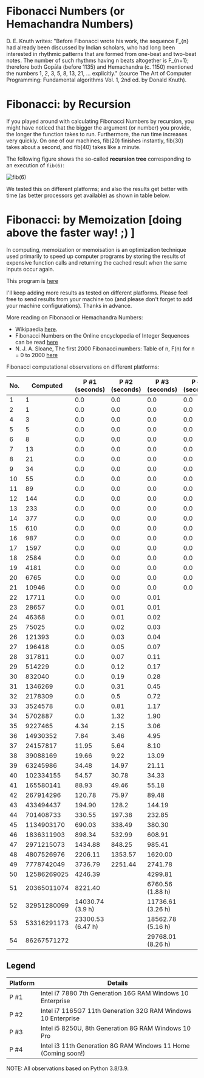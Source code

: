 # **Fibonacci Numbers (or Hemachandra Numbers)**

D. E. Knuth writes: "Before Fibonacci wrote his work, the sequence F_{n} had already been
discussed by Indian scholars, who had long been interested in rhythmic patterns that are
formed from one-beat and two-beat notes. The number of such rhythms having n beats altogether
is F_{n+1}; therefore both Gopāla (before 1135) and Hemachandra (c. 1150) mentioned the
numbers 1, 2, 3, 5, 8, 13, 21, ... explicitly." (source The Art of Computer Programming:
Fundamental algorithms Vol. 1, 2nd ed. by Donald Knuth).

# **Fibonacci: by Recursion**

If you played around with calculating Fibonacci Numbers by recursion, you might
have noticed that the bigger the argument (or number) you provide, the longer the function
takes to run. Furthermore, the run time increases very quickly. On one of our machines,
fib(20) finishes instantly, fib(30) takes about a second, and fib(40) takes like a minute.

The following figure shows the so-called **recursion tree** corresponding to an execution of `fib(6)`:

![fib(6)](https://github.com/sigmakappa/All-About-Performance/blob/main/ProcessorPerformance/Fibonacci_Recursion/files/tree.png)

We tested this on different platforms; and also the results get better with time (as better
processors get available) as shown in table below.

# **Fibonacci: by Memoization [doing above the faster way! ;) ]**

In computing, memoization or memoisation is an optimization technique used primarily to 
speed up computer programs by storing the results of expensive function calls and returning 
the cached result when the same inputs occur again.

This program is [here](https://github.com/sigmakappa/All-About-Performance/blob/main/ProcessorPerformance/Fibonacci_Recursion/Fibonacci_using_maps.py)

I'll keep adding more results as tested on different platforms. Please feel free to send
results from your machine too (and please don't forget to add your machine configurations).
Thanks in advance.

More reading on Fibonacci or Hemachandra Numbers:

* Wikipaedia [here](https://en.wikipedia.org/wiki/Fibonacci_number#Computer_science).
* Fibonacci Numbers on the Online encyclopedia of Integer Sequences can be read [here](https://oeis.org/A000045)
* N. J. A. Sloane, The first 2000 Fibonacci numbers: Table of n, F(n) for n = 0 to
  2000 [here](https://oeis.org/A000045/b000045.txt)

Fibonacci computational observations on different platforms:


| No. | Computed    | P #1 (seconds)    | P #2 (seconds) | P #3 (seconds)    | P #4 (seconds) |
| --- | ----------- | ----------------- | -------------- | ----------------- | -------------- |
| 1   | 1           | 0.0               | 0.0            | 0.0               | 0.0            |
| 2   | 1           | 0.0               | 0.0            | 0.0               | 0.0            |
| 4   | 3           | 0.0               | 0.0            | 0.0               | 0.0            |
| 5   | 5           | 0.0               | 0.0            | 0.0               | 0.0            |
| 6   | 8           | 0.0               | 0.0            | 0.0               | 0.0            |
| 7   | 13          | 0.0               | 0.0            | 0.0               | 0.0            |
| 8   | 21          | 0.0               | 0.0            | 0.0               | 0.0            |
| 9   | 34          | 0.0               | 0.0            | 0.0               | 0.0            |
| 10  | 55          | 0.0               | 0.0            | 0.0               | 0.0            |
| 11  | 89          | 0.0               | 0.0            | 0.0               | 0.0            |
| 12  | 144         | 0.0               | 0.0            | 0.0               | 0.0            |
| 13  | 233         | 0.0               | 0.0            | 0.0               | 0.0            |
| 14  | 377         | 0.0               | 0.0            | 0.0               | 0.0            |
| 15  | 610         | 0.0               | 0.0            | 0.0               | 0.0            |
| 16  | 987         | 0.0               | 0.0            | 0.0               | 0.0            |
| 17  | 1597        | 0.0               | 0.0            | 0.0               | 0.0            |
| 18  | 2584        | 0.0               | 0.0            | 0.0               | 0.0            |
| 19  | 4181        | 0.0               | 0.0            | 0.0               | 0.0            |
| 20  | 6765        | 0.0               | 0.0            | 0.0               | 0.0            |
| 21  | 10946       | 0.0               | 0.0            | 0.0               | 0.0            |
| 22  | 17711       | 0.0               | 0.0            | 0.01              |                |
| 23  | 28657       | 0.0               | 0.01           | 0.01              |                |
| 24  | 46368       | 0.0               | 0.01           | 0.02              |                |
| 25  | 75025       | 0.0               | 0.02           | 0.03              |                |
| 26  | 121393      | 0.0               | 0.03           | 0.04              |                |
| 27  | 196418      | 0.0               | 0.05           | 0.07              |                |
| 28  | 317811      | 0.0               | 0.07           | 0.11              |                |
| 29  | 514229      | 0.0               | 0.12           | 0.17              |                |
| 30  | 832040      | 0.0               | 0.19           | 0.28              |                |
| 31  | 1346269     | 0.0               | 0.31           | 0.45              |                |
| 32  | 2178309     | 0.0               | 0.5            | 0.72              |                |
| 33  | 3524578     | 0.0               | 0.81           | 1.17              |                |
| 34  | 5702887     | 0.0               | 1.32           | 1.90              |                |
| 35  | 9227465     | 4.34              | 2.15           | 3.06              |                |
| 36  | 14930352    | 7.84              | 3.46           | 4.95              |                |
| 37  | 24157817    | 11.95             | 5.64           | 8.10              |                |
| 38  | 39088169    | 19.66             | 9.22           | 13.09             |                |
| 39  | 63245986    | 34.48             | 14.97          | 21.11             |                |
| 40  | 102334155   | 54.57             | 30.78          | 34.33             |                |
| 41  | 165580141   | 88.93             | 49.46          | 55.18             |                |
| 42  | 267914296   | 120.78            | 75.97          | 89.48             |                |
| 43  | 433494437   | 194.90            | 128.2          | 144.19            |                |
| 44  | 701408733   | 330.55            | 197.38         | 232.85            |                |
| 45  | 1134903170  | 690.03            | 338.49         | 380.30            |                |
| 46  | 1836311903  | 898.34            | 532.99         | 608.91            |                |
| 47  | 2971215073  | 1434.88           | 848.25         | 985.41            |                |
| 48  | 4807526976  | 2206.11           | 1353.57        | 1620.00           |                |
| 49  | 7778742049  | 3736.79           | 2251.44        | 2741.78           |                |
| 50  | 12586269025 | 4246.39           |                | 4299.81           |                |
| 51  | 20365011074 | 8221.40           |                | 6760.56 (1.88 h)  |                |
| 52  | 32951280099 | 14030.74 (3.9 h)  |                | 11736.61 (3.26 h) |                |
| 53  | 53316291173 | 23300.53 (6.47 h) |                | 18562.78 (5.16 h) |                |
| 54  | 86267571272 |                   |                | 29768.01 (8.26 h) |                |

## **Legend**


| Platform | Details                                                        |
| -------- | -------------------------------------------------------------- |
| P #1     | Intel i7 7880 7th Generation 16G RAM Windows 10 Enterprise     |
| P #2     | Intel i7 1165G7 11th Generation 32G RAM Windows 10 Enterprise  |
| P #3     | Intel i5 8250U, 8th Generation 8G RAM Windows 10 Pro           |
| P #4     | Intel i3 11th Generation 8G RAM Windows 11 Home (Coming soon!) |

NOTE: All observations based on Python 3.8/3.9.
